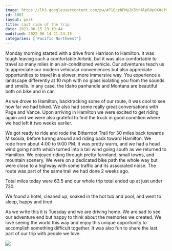 ```yaml
---
image: https://lh3.googleusercontent.com/pw/AP1GczNPMy2K5tnAlpRUpOX0cfOcf5OUB8YqYBPTL5i6dk_XtYFVxTjyYjHM89S_qmoFbPV6A1m7Mm0rEL-0pc0-QXGFLo-ti75NfmjjFZSiTt1k006_XDLh=s0
id: 1801
layout: post
title: Last ride of the trip
date: 2021-06-15 23:10:44
modified: 2022-06-14 21:24:15
categories: ['Pacific Northwest']
---
```



Monday morning started with a drive from Harrison to Hamilton. It was tough leaving such a comfortable Airbnb, but it was also comfortable to travel so many miles in an air-conditioned vehicle. Our adventures teach us to appreciate our modern vehicular conveniences but also appreciate opportunities to travel in a slower, more immersive way. You experience a landscape differently at 10 mph with no glass isolating you from the sounds and smells. In any case, the Idaho panhandle and Montana are beautiful both on bike and in car.  
  
As we drove to Hamilton, backtracking some of our route, it was cool to see how far we had biked. We also had some really great conversations with Page and Vance. Upon arriving in Hamilton we were excited to get riding again and we were also grateful to find the truck in good condition where we had left it two weeks earlier.  
  
We got ready to ride and rode the Bitterroot Trail for 30 miles back towards Missoula, before turnng around and riding back toward Hamilton. We   
rode from about 4:00 to 9:00 PM. It was pretty warm, and we had a head wind going north which turned into a tail wind going south as we returned to Hamilton. We enjoyed riding through pretty farmland, small towns, and mountain scenery. We were on a dedicated bike path the whole way but were close to a highway with some traffic and its associated noise. The route was part of the same trail we had done 2 weeks ago.   
  
Total miles today were 63.5 and our whole trip total ended up at just under 730.  
  
We found a hotel, cleaned up, soaked in the hot tub and pool, and went to sleep, happy and tired.   
  
As we write this it is Tuesday and we are driving home. We are sad to see our adventure end but happy to think about the memories we created. We love seeing the world this way and enjoy this unique opportunity to accomplish something difficult together. It was also fun to share the last part of our trip with people we love.  
  
  
![](https://rode.whitings.org/wp-content/uploads/2021/06/IMG_1396-scaled.jpg)




